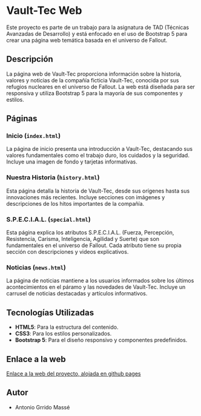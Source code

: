 # Vault-Tec Web

Este proyecto es parte de un trabajo para la asignatura de TAD (Técnicas Avanzadas de Desarrollo) y está enfocado en el uso de Bootstrap 5 para crear una página web temática basada en el universo de Fallout.

## Descripción

La página web de Vault-Tec proporciona información sobre la historia, valores y noticias de la compañía ficticia Vault-Tec, conocida por sus refugios nucleares en el universo de Fallout. La web está diseñada para ser responsiva y utiliza Bootstrap 5 para la mayoría de sus componentes y estilos.

## Páginas

### Inicio (`index.html`)

La página de inicio presenta una introducción a Vault-Tec, destacando sus valores fundamentales como el trabajo duro, los cuidados y la seguridad. Incluye una imagen de fondo y tarjetas informativas.

### Nuestra Historia (`history.html`)

Esta página detalla la historia de Vault-Tec, desde sus orígenes hasta sus innovaciones más recientes. Incluye secciones con imágenes y descripciones de los hitos importantes de la compañía.

### S.P.E.C.I.A.L. (`special.html`)

Esta página explica los atributos S.P.E.C.I.A.L. (Fuerza, Percepción, Resistencia, Carisma, Inteligencia, Agilidad y Suerte) que son fundamentales en el universo de Fallout. Cada atributo tiene su propia sección con descripciones y videos explicativos.

### Noticias (`news.html`)

La página de noticias mantiene a los usuarios informados sobre los últimos acontecimientos en el páramo y las novedades de Vault-Tec. Incluye un carrusel de noticias destacadas y artículos informativos.

## Tecnologías Utilizadas

- **HTML5**: Para la estructura del contenido.
- **CSS3**: Para los estilos personalizados.
- **Bootstrap 5**: Para el diseño responsivo y componentes predefinidos.

## Enlace a la web

[Enlace a la web del proyecto, alojada en github pages](https://agarmas.github.io/vault-tec-web/)

## Autor

- Antonio Grrido Massé
